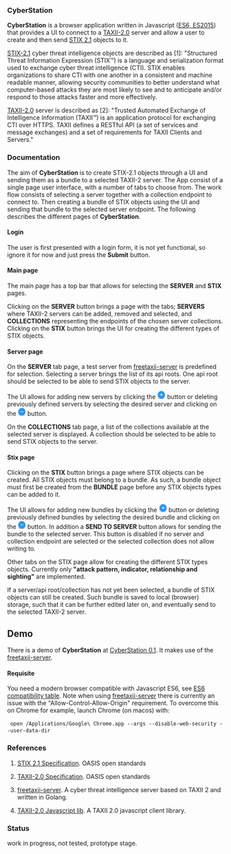 ### CyberStation

**CyberStation** is a browser application written in Javascript ([ES6, ES2015](http://www.ecma-international.org/ecma-262/6.0/index.html)) 
that provides a UI to 
connect to a [TAXII-2.0](https://oasis-open.github.io/cti-documentation/taxii/intro.html) server 
and allow a user to create and then send 
[STIX 2.1](https://oasis-open.github.io/cti-documentation/stix/intro) objects to it.

[STIX-2.1](https://oasis-open.github.io/cti-documentation/resources#stix-20-specification) 
 cyber threat intelligence objects are described as [1]: 
"Structured Threat Information Expression (STIX™) is a language and serialization format 
used to exchange cyber threat intelligence (CTI). STIX enables organizations to share 
CTI with one another in a consistent and machine readable manner, allowing security 
communities to better understand what computer-based attacks they are most likely to 
see and to anticipate and/or respond to those attacks faster and more effectively.

[TAXII-2.0](https://oasis-open.github.io/cti-documentation/taxii/intro.html) server 
is described as [2]: "Trusted Automated Exchange of Intelligence Information (TAXII™) 
is an application protocol for exchanging CTI over HTTPS. ​TAXII defines a RESTful API 
(a set of services and message exchanges) and a set of requirements for TAXII Clients 
and Servers."

### Documentation

The aim of **CyberStation** is to create STIX-2.1 objects through a UI and sending them as a bundle to a 
selected TAXII-2 server. The App consist of a single page user interface, with a number 
of tabs to choose from. The work flow consists of selecting a server together with a collection endpoint to connect to.
 Then creating a bundle of STIX objects using the UI and sending that bundle to the selected server endpoint. 
The following describes the different pages of **CyberStation**. 

#### Login
The user is first presented with a login form, it is not yet functional, 
so ignore it for now and just press the **Submit** button.

#### Main page
The main page has a top bar that allows for selecting the **SERVER** and **STIX** pages.

Clicking on the **SERVER** button brings a page with the tabs; **SERVERS** where TAXII-2 servers can be added, removed and selected,
and **COLLECTIONS** representing the endpoints of the chosen server collections. Clicking on 
the **STIX** button brings the UI for creating the different types of STIX objects. 

#### Server page
On the **SERVER** tab page, a test server from [freetaxii-server](https://github.com/freetaxii/freetaxii-server)
is predefined for selection. Selecting a server brings the list of its api roots. 
One api root should be selected to be able to send STIX objects to the server.

The UI allows for adding new servers by clicking the 
![+](/images/add.png?raw=true "Add") button or deleting previously defined servers 
by selecting the desired server and clicking on the ![-](/images/delete.png?raw=true "Delete") button.

On the **COLLECTIONS** tab page, a list of the collections available at the selected server is displayed.
A collection should be selected to be able to send STIX objects to the server.

#### Stix page
Clicking on the **STIX** button brings a page where STIX objects can be created. All STIX objects 
must belong to a bundle. As such, a bundle object must first be created from the **BUNDLE** page before 
any STIX objects types can be added to it.

The UI allows for adding new bundles by clicking the ![+](/images/add.png?raw=true "Add") button or deleting previously defined bundles 
by selecting the desired bundle and clicking on the ![-](/images/delete.png?raw=true "Delete") button. In addition a **SEND TO SERVER** button 
allows for sending the bundle to the selected server. This button is disabled if no server and collection 
endpoint are selected or the selected collection does not allow writing to.

Other tabs on the STIX page allow for creating the different STIX types objects.
Currently only **"attack pattern, indicator, relationship and sighting"** are implemented.

If a server/api root/collection has not yet been selected, a bundle of STIX objects can still be created. Such 
bundle is saved to local (browser) storage, such that it can be further edited later on, 
and eventually send to the selected TAXII-2 server.   


## Demo

There is a demo of **CyberStation** at [CyberStation 0.1](https://workingdog.github.io/cyberstation/).
It makes use of the 
[freetaxii-server](https://github.com/freetaxii/freetaxii-server).


#### Requisite
 
You need a modern browser compatible with Javascript ES6, see 
[ES6 compatibility table](https://kangax.github.io/compat-table/es6/).
 Note when using [freetaxii-server](https://github.com/freetaxii/freetaxii-server) there is 
 currently an issue with the "Allow-Control-Allow-Origin" requirement. 
 To overcome this on Chrome for example, launch Chrome (on macos) with:
 
     open /Applications/Google\ Chrome.app --args --disable-web-security --user-data-dir
 

### References
 
1) [STIX 2.1 Specification](https://oasis-open.github.io/cti-documentation/). OASIS open standards

2) [TAXII-2.0 Specification](https://oasis-open.github.io/cti-documentation/resources#taxii-20-specification). OASIS open standards

3) [freetaxii-server](https://github.com/freetaxii/freetaxii-server). A cyber threat intelligence server based on TAXII 2 and written in Golang.

4) [TAXII-2.0 Javascript lib](https://github.com/workingDog/taxii2lib). A TAXII 2.0 javascript client library.

### Status

work in progress, not tested, prototype stage.





